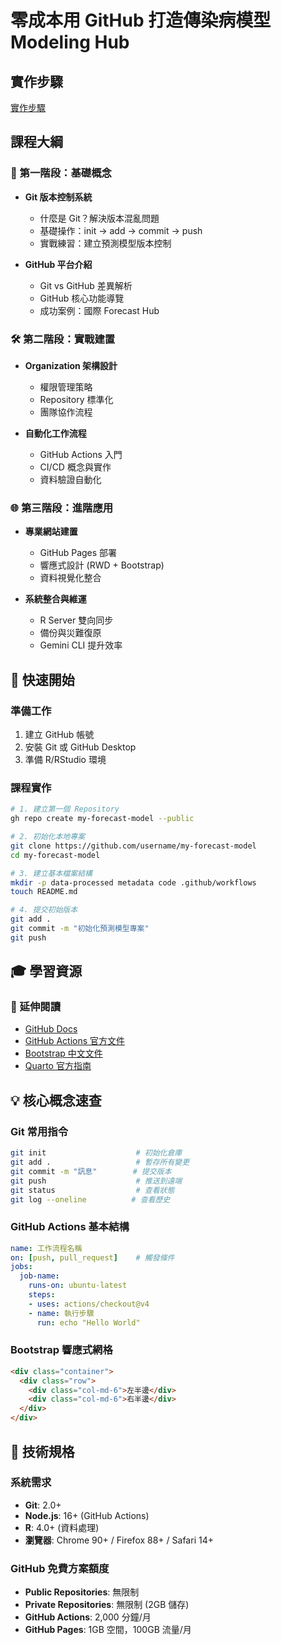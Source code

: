 # 零成本用 GitHub 打造傳染病模型 Modeling Hub

## 實作步驟

[實作步驟](https://github.com/ywchiu/cdc_modelhub/blob/main/INSTRUCTION.md)

## 課程大綱

### 🔧 第一階段：基礎概念 
- **Git 版本控制系統**
  - 什麼是 Git？解決版本混亂問題
  - 基礎操作：init → add → commit → push
  - 實戰練習：建立預測模型版本控制

- **GitHub 平台介紹**
  - Git vs GitHub 差異解析
  - GitHub 核心功能導覽
  - 成功案例：國際 Forecast Hub

### 🛠️ 第二階段：實戰建置 
- **Organization 架構設計**
  - 權限管理策略
  - Repository 標準化
  - 團隊協作流程

- **自動化工作流程**
  - GitHub Actions 入門
  - CI/CD 概念與實作
  - 資料驗證自動化

### 🌐 第三階段：進階應用 
- **專業網站建置**
  - GitHub Pages 部署
  - 響應式設計 (RWD + Bootstrap)
  - 資料視覺化整合

- **系統整合與維運**
  - R Server 雙向同步
  - 備份與災難復原
  - Gemini CLI 提升效率

## 🚀 快速開始

### 準備工作
1. 建立 GitHub 帳號
2. 安裝 Git 或 GitHub Desktop
3. 準備 R/RStudio 環境

### 課程實作
```bash
# 1. 建立第一個 Repository
gh repo create my-forecast-model --public

# 2. 初始化本地專案
git clone https://github.com/username/my-forecast-model
cd my-forecast-model

# 3. 建立基本檔案結構
mkdir -p data-processed metadata code .github/workflows
touch README.md

# 4. 提交初始版本
git add .
git commit -m "初始化預測模型專案"
git push
```

## 🎓 學習資源

### 📖 延伸閱讀
- [GitHub Docs](https://docs.github.com)
- [GitHub Actions 官方文件](https://docs.github.com/actions)
- [Bootstrap 中文文件](https://bootstrap5.hexschool.com/)
- [Quarto 官方指南](https://quarto.org/docs/guide/)


## 💡 核心概念速查

### Git 常用指令
```bash
git init                    # 初始化倉庫
git add .                   # 暫存所有變更
git commit -m "訊息"        # 提交版本
git push                    # 推送到遠端
git status                  # 查看狀態
git log --oneline          # 查看歷史
```

### GitHub Actions 基本結構
```yaml
name: 工作流程名稱
on: [push, pull_request]    # 觸發條件
jobs:
  job-name:
    runs-on: ubuntu-latest
    steps:
    - uses: actions/checkout@v4
    - name: 執行步驟
      run: echo "Hello World"
```

### Bootstrap 響應式網格
```html
<div class="container">
  <div class="row">
    <div class="col-md-6">左半邊</div>
    <div class="col-md-6">右半邊</div>
  </div>
</div>
```

## 🔧 技術規格

### 系統需求
- **Git**: 2.0+ 
- **Node.js**: 16+ (GitHub Actions)
- **R**: 4.0+ (資料處理)
- **瀏覽器**: Chrome 90+ / Firefox 88+ / Safari 14+

### GitHub 免費方案額度
- **Public Repositories**: 無限制
- **Private Repositories**: 無限制 (2GB 儲存)
- **GitHub Actions**: 2,000 分鐘/月
- **GitHub Pages**: 1GB 空間，100GB 流量/月

